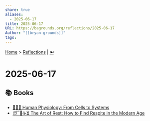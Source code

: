 ```yaml
---
share: true
aliases:
  - 2025-06-17
title: 2025-06-17
URL: https://bagrounds.org/reflections/2025-06-17
Author: "[[bryan-grounds]]"
tags: 
---
```

[Home](../index.md) > [Reflections](./index.md) | [⏮️](./2025-06-16.md)  
# 2025-06-17  
## 📚 Books  
- [🧑‍⚕️🧩 Human Physiology: From Cells to Systems](../books/human-physiology-from-cells-to-systems.md)  
- [😴🧘☕⏳ The Art of Rest: How to Find Respite in the Modern Age](../books/the-art-of-rest-how-to-find-respite-in-the-modern-age.md)